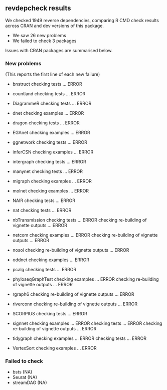 ## revdepcheck results

We checked 1949 reverse dependencies, comparing R CMD check results across CRAN and dev versions of this package.

 * We saw 26 new problems
 * We failed to check 3 packages

Issues with CRAN packages are summarised below.

### New problems
(This reports the first line of each new failure)

* bnstruct
  checking tests ... ERROR

* countland
  checking tests ... ERROR

* DiagrammeR
  checking tests ... ERROR

* dnet
  checking examples ... ERROR

* dragon
  checking tests ... ERROR

* EGAnet
  checking examples ... ERROR

* ggnetwork
  checking tests ... ERROR

* inferCSN
  checking examples ... ERROR

* intergraph
  checking tests ... ERROR

* manynet
  checking tests ... ERROR

* migraph
  checking examples ... ERROR

* molnet
  checking examples ... ERROR

* NAIR
  checking tests ... ERROR

* nat
  checking tests ... ERROR

* nbTransmission
  checking tests ... ERROR
  checking re-building of vignette outputs ... ERROR

* netcom
  checking examples ... ERROR
  checking re-building of vignette outputs ... ERROR

* nosoi
  checking re-building of vignette outputs ... ERROR

* oddnet
  checking examples ... ERROR

* pcalg
  checking tests ... ERROR

* phyloseqGraphTest
  checking examples ... ERROR
  checking re-building of vignette outputs ... ERROR

* rgraph6
  checking re-building of vignette outputs ... ERROR

* riverconn
  checking re-building of vignette outputs ... ERROR

* SCORPIUS
  checking tests ... ERROR

* signnet
  checking examples ... ERROR
  checking tests ... ERROR
  checking re-building of vignette outputs ... ERROR

* tidygraph
  checking examples ... ERROR
  checking tests ... ERROR

* VertexSort
  checking examples ... ERROR

### Failed to check

* bsts      (NA)
* Seurat    (NA)
* streamDAG (NA)
